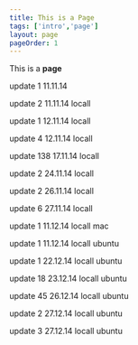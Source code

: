 ```yaml
---
title: This is a Page
tags: ['intro','page']
layout: page
pageOrder: 1
---
```


This is a **page**

update 1 11.11.14

update 2 11.11.14 locall

update 1 12.11.14 locall

update 4 12.11.14 locall

update 138 17.11.14 locall

update 2 24.11.14 locall

update 2 26.11.14 locall

update 6 27.11.14 locall

update 1 11.12.14 locall mac

update 1 11.12.14 locall ubuntu

update 1 22.12.14 locall ubuntu

update 18 23.12.14 locall ubuntu

update 45 26.12.14 locall ubuntu

update 2 27.12.14 locall ubuntu

update 3 27.12.14 locall ubuntu
